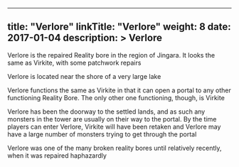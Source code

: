 
---
title: "Verlore"
linkTitle: "Verlore"
weight: 8
date: 2017-01-04
description: >
 Verlore
---

Verlore is the repaired Reality bore in the region of Jingara. It looks the same as Virkite, with some patchwork repairs

Verlore is located near the shore of a very large lake

Verlore functions the same as Virkite in that it can open a portal to any other functioning Reality Bore. The only other one functioning, though, is Virkite

Verlore has been the doorway to the settled lands, and as such any monsters in the tower are usually on their way to the portal. By the time players can enter Verlore, Virkite will have been retaken and Verlore may have a large number of monsters trying to get through the portal

Verlore was one of the many broken reality bores until relatively recently, when it was repaired haphazardly 
